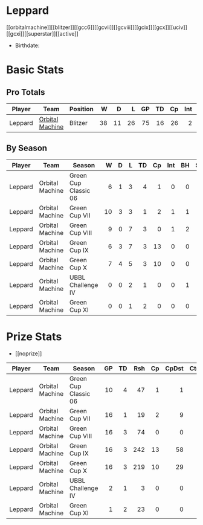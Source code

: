 # Leppard

[[orbitalmachine]][[blitzer]][[gcc6]][[gcvii]][[gcviii]][[gcix]][[gcx]][[uciv]][[gcxi]][[superstar]][[active]]



* Birthdate: 

# Basic Stats

## Pro Totals

| Player           | Team        | Position      | W | D | L | GP | TD | Cp | Int | BH | SI | Ki | MVP | SPP |
|------------------|-------------|---------------|--:|--:|--:|---:|---:|---:|----:|---:|---:|---:|----:|----:|
| Leppard  | [Orbital Machine](../teams/orbitalmachine) | Blitzer |   38 |   11 |   26 |   75 |   16 |   26 |    2 |    3 |    4 |    2 |    6 |  126 |

## By Season

| Player | Team         | Season          | W | D | L | TD | Cp | Int | BH | SI | Ki | MVP | SPP |
|--------|--------------|-----------------|--:|--:|--:|---:|---:|----:|---:|---:|---:|----:|----:|
| Leppard | Orbital Machine | Green Cup Classic 06 |    6 |    1 |    3 |    4 |    1 |    0 |    0 |    0 |    1 |    2 |   25 |
| Leppard | Orbital Machine | Green Cup VII        |   10 |    3 |    3 |    1 |    2 |    1 |    1 |    0 |    0 |    2 |   19 |
| Leppard | Orbital Machine | Green Cup VIII       |    9 |    0 |    7 |    3 |    0 |    1 |    2 |    1 |    1 |    2 |   29 |
| Leppard | Orbital Machine | Green Cup IX         |    6 |    3 |    7 |    3 |   13 |    0 |    0 |    1 |    0 |    0 |   24 |
| Leppard | Orbital Machine | Green Cup X          |    7 |    4 |    5 |    3 |   10 |    0 |    0 |    2 |    0 |    0 |   23 |
| Leppard | Orbital Machine | UBBL Challenge IV    |    0 |    0 |    2 |    1 |    0 |    0 |    1 |    0 |    0 |    0 |    5 |
| Leppard | Orbital Machine | Green Cup XI         |    0 |    0 |    1 |    2 |    0 |    0 |    0 |    0 |    0 |    0 |    6 |

# Prize Stats

* [[noprize]]

| Player | Team         | Season          | GP | TD | Rsh | Cp | CpDst | Ctch | Int | Cas | Blk | Sck | MVP | SPP |
|--------|--------------|-----------------|---:|---:|----:|---:|------:|-----:|----:|----:|----:|----:|----:|----:|
| Leppard | Orbital Machine | Green Cup Classic 06 | 10 |    4 |   47 |    1 |     1 |    3 |    0 |    1 |   39 |    1 |    2 |   25 |
| Leppard | Orbital Machine | Green Cup VII        | 16 |    1 |   19 |    2 |     9 |    1 |    1 |    1 |   47 |    2 |    2 |   19 |
| Leppard | Orbital Machine | Green Cup VIII       | 16 |    3 |   74 |    0 |     0 |    2 |    1 |    4 |   40 |    1 |    2 |   29 |
| Leppard | Orbital Machine | Green Cup IX         | 16 |    3 |  242 |   13 |    58 |    0 |    0 |    1 |   23 |    3 |    0 |   24 |
| Leppard | Orbital Machine | Green Cup X          | 16 |    3 |  219 |   10 |    29 |    0 |    0 |    2 |   37 |    0 |    0 |   23 |
| Leppard | Orbital Machine | UBBL Challenge IV    |  2 |    1 |    3 |    0 |     0 |    0 |    0 |    1 |    6 |    0 |    0 |    5 |
| Leppard | Orbital Machine | Green Cup XI         |  1 |    2 |   23 |    0 |     0 |    2 |    0 |    0 |    5 |    0 |    0 |    6 |